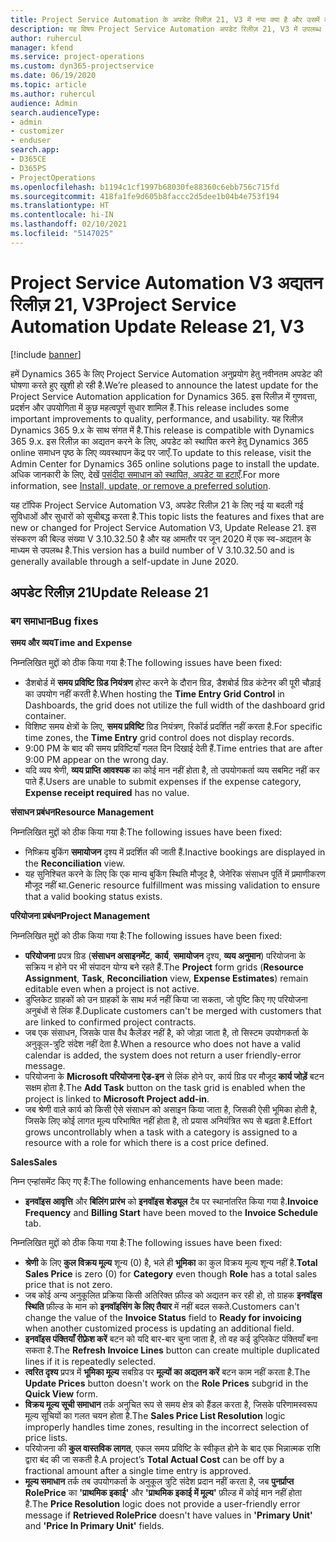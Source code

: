 ```yaml
---
title: Project Service Automation के अपडेट रिलीज़ 21, V3 में नया क्या है और उसमें क्या परिवर्तन हुआ है
description: यह विषय Project Service Automation अपडेट रिलीज़ 21, V3 में उपलब्ध सुविधाओं और सुधारों को सूचीबद्ध करता है.
author: ruhercul
manager: kfend
ms.service: project-operations
ms.custom: dyn365-projectservice
ms.date: 06/19/2020
ms.topic: article
ms.author: ruhercul
audience: Admin
search.audienceType:
- admin
- customizer
- enduser
search.app:
- D365CE
- D365PS
- ProjectOperations
ms.openlocfilehash: b1194c1cf1997b68030fe88360c6ebb756c715fd
ms.sourcegitcommit: 418fa1fe9d605b8faccc2d5dee1b04b4e753f194
ms.translationtype: HT
ms.contentlocale: hi-IN
ms.lasthandoff: 02/10/2021
ms.locfileid: "5147025"
---
```

# <a name="project-service-automation-update-release-21-v3"></a><span data-ttu-id="3acc1-103">Project Service Automation V3 अद्यतन रिलीज़ 21, V3</span><span class="sxs-lookup"><span data-stu-id="3acc1-103">Project Service Automation Update Release 21, V3</span></span>

[!include [banner](../includes/psa-now-project-operations.md)]

<span data-ttu-id="3acc1-104">हमें Dynamics 365 के लिए Project Service Automation अनुप्रयोग हेतु नवीनतम अपडेट की घोषणा करते हुए खुशी हो रही है.</span><span class="sxs-lookup"><span data-stu-id="3acc1-104">We’re pleased to announce the latest update for the Project Service Automation application for Dynamics 365.</span></span> <span data-ttu-id="3acc1-105">इस रिलीज़ में गुणवत्ता, प्रदर्शन और उपयोगिता में कुछ महत्वपूर्ण सुधार शामिल हैं.</span><span class="sxs-lookup"><span data-stu-id="3acc1-105">This release includes some important improvements to quality, performance, and usability.</span></span> <span data-ttu-id="3acc1-106">यह रिलीज़ Dynamics 365 9.x के साथ संगत में है.</span><span class="sxs-lookup"><span data-stu-id="3acc1-106">This release is compatible with Dynamics 365 9.x.</span></span> <span data-ttu-id="3acc1-107">इस रिलीज़ का अद्यतन करने के लिए, अपडेट को स्थापित करने हेतु Dynamics 365 online समाधन पृष्ठ के लिए व्यवस्थापन केंद्र पर जाएँ.</span><span class="sxs-lookup"><span data-stu-id="3acc1-107">To update to this release, visit the Admin Center for Dynamics 365 online solutions page to install the update.</span></span> <span data-ttu-id="3acc1-108">अधिक जानकारी के लिए, देखें [पसंदीदा समाधान को स्थापित, अपडेट या हटाएँ](https://docs.microsoft.com/power-platform/admin/install-remove-preferred-solution).</span><span class="sxs-lookup"><span data-stu-id="3acc1-108">For more information, see [Install, update, or remove a preferred solution](https://docs.microsoft.com/power-platform/admin/install-remove-preferred-solution).</span></span>

<span data-ttu-id="3acc1-109">यह टॉपिक Project Service Automation V3, अपडेट रिलीज़ 21 के लिए नई या बदली गई सुविधाओं और सुधारों को सूचीबद्ध करता है.</span><span class="sxs-lookup"><span data-stu-id="3acc1-109">This topic lists the features and fixes that are new or changed for Project Service Automation V3, Update Release 21.</span></span> <span data-ttu-id="3acc1-110">इस संस्करण की बिल्ड संख्या V 3.10.32.50 है और यह आमतौर पर जून 2020 में एक स्व-अद्यतन के माध्यम से उपलब्ध है.</span><span class="sxs-lookup"><span data-stu-id="3acc1-110">This version has a build number of V 3.10.32.50 and is generally available through a self-update in June 2020.</span></span>

## <a name="update-release-21"></a><span data-ttu-id="3acc1-111">अपडेट रिलीज़ 21</span><span class="sxs-lookup"><span data-stu-id="3acc1-111">Update Release 21</span></span>

### <a name="bug-fixes"></a><span data-ttu-id="3acc1-112">बग समाधान</span><span class="sxs-lookup"><span data-stu-id="3acc1-112">Bug fixes</span></span>

<span data-ttu-id="3acc1-113">**समय और व्यय**</span><span class="sxs-lookup"><span data-stu-id="3acc1-113">**Time and Expense**</span></span>

<span data-ttu-id="3acc1-114">निम्नलिखित मुद्दों को ठीक किया गया है:</span><span class="sxs-lookup"><span data-stu-id="3acc1-114">The following issues have been fixed:</span></span>

- <span data-ttu-id="3acc1-115">डैशबोर्ड में **समय प्रविष्टि ग्रिड नियंत्रण** होस्ट करने के दौरान ग्रिड, डैशबोर्ड ग्रिड कंटेनर की पूरी चौड़ाई का उपयोग नहीं करती है.</span><span class="sxs-lookup"><span data-stu-id="3acc1-115">When hosting the **Time Entry Grid Control** in Dashboards, the grid does not utilize the full width of the dashboard grid container.</span></span>
- <span data-ttu-id="3acc1-116">विशिष्ट समय क्षेत्रों के लिए, **समय प्रविष्टि** ग्रिड नियंत्रण, रिकॉर्ड प्रदर्शित नहीं करता है.</span><span class="sxs-lookup"><span data-stu-id="3acc1-116">For specific time zones, the **Time Entry** grid control does not display records.</span></span>
- <span data-ttu-id="3acc1-117">9:00 PM के बाद की समय प्रविष्टियाँ गलत दिन दिखाई देती हैं.</span><span class="sxs-lookup"><span data-stu-id="3acc1-117">Time entries that are after 9:00 PM appear on the wrong day.</span></span>
- <span data-ttu-id="3acc1-118">यदि व्यय श्रेणी, **व्यय प्राप्ति आवश्यक** का कोई मान नहीं होता है, तो उपयोगकर्ता व्यय सबमिट नहीं कर पाते हैं.</span><span class="sxs-lookup"><span data-stu-id="3acc1-118">Users are unable to submit expenses if the expense category, **Expense receipt required** has no value.</span></span>

<span data-ttu-id="3acc1-119">**संसाधन प्रबंधन**</span><span class="sxs-lookup"><span data-stu-id="3acc1-119">**Resource Management**</span></span>

<span data-ttu-id="3acc1-120">निम्नलिखित मुद्दों को ठीक किया गया है:</span><span class="sxs-lookup"><span data-stu-id="3acc1-120">The following issues have been fixed:</span></span>

- <span data-ttu-id="3acc1-121">निष्क्रिय बुकिंग **समायोजन** दृश्य में प्रदर्शित की जाती हैं.</span><span class="sxs-lookup"><span data-stu-id="3acc1-121">Inactive bookings are displayed in the **Reconciliation** view.</span></span>
- <span data-ttu-id="3acc1-122">यह सुनिश्चित करने के लिए कि एक मान्य बुकिंग स्थिति मौजूद है, जेनेरिक संसाधन पूर्ति में प्रमाणीकरण मौजूद नहीं था.</span><span class="sxs-lookup"><span data-stu-id="3acc1-122">Generic resource fulfillment was missing validation to ensure that a valid booking status exists.</span></span>

<span data-ttu-id="3acc1-123">**परियोजना प्रबंधन**</span><span class="sxs-lookup"><span data-stu-id="3acc1-123">**Project Management**</span></span>

<span data-ttu-id="3acc1-124">निम्नलिखित मुद्दों को ठीक किया गया है:</span><span class="sxs-lookup"><span data-stu-id="3acc1-124">The following issues have been fixed:</span></span>

- <span data-ttu-id="3acc1-125">**परियोजना** प्रपत्र ग्रिड (**संसाधन असाइनमेंट**, **कार्य**, **समायोजन** दृश्य, **व्यय अनुमान**) परियोजना के सक्रिय न होने पर भी संपादन योग्य बने रहते हैं.</span><span class="sxs-lookup"><span data-stu-id="3acc1-125">The **Project** form grids (**Resource Assignment**, **Task**, **Reconciliation** view, **Expense Estimates**) remain editable even when a project is not active.</span></span>
- <span data-ttu-id="3acc1-126">डुप्लिकेट ग्राहकों को उन ग्राहकों के साथ मर्ज नहीं किया जा सकता, जो पुष्टि किए गए परियोजना अनुबंधों से लिंक हैं.</span><span class="sxs-lookup"><span data-stu-id="3acc1-126">Duplicate customers can't be merged with customers that are linked to confirmed project contracts.</span></span>
- <span data-ttu-id="3acc1-127">जब एक संसाधन, जिसके पास वैध कैलेंडर नहीं है, को जोड़ा जाता है, तो सिस्टम उपयोगकर्ता के अनुकूल-त्रुटि संदेश नहीं देता है.</span><span class="sxs-lookup"><span data-stu-id="3acc1-127">When a resource who does not have a valid calendar is added, the system does not return a user friendly-error message.</span></span>
- <span data-ttu-id="3acc1-128">परियोजना के **Microsoft परियोजना ऐड-इन** से लिंक होने पर, कार्य ग्रिड पर मौजूद **कार्य जोड़ें** बटन सक्षम होता है.</span><span class="sxs-lookup"><span data-stu-id="3acc1-128">The **Add Task** button on the task grid is enabled when the project is linked to **Microsoft Project add-in**.</span></span>
- <span data-ttu-id="3acc1-129">जब श्रेणी वाले कार्य को किसी ऐसे संसाधन को असाइन किया जाता है, जिसकी ऐसी भूमिका होती है, जिसके लिए कोई लागत मूल्य परिभाषित नहीं होता है, तो प्रयास अनियंत्रित रूप से बढ़ता है.</span><span class="sxs-lookup"><span data-stu-id="3acc1-129">Effort grows uncontrollably when a task with a category is assigned to a resource with a role for which there is a cost price defined.</span></span>

<span data-ttu-id="3acc1-130">**Sales**</span><span class="sxs-lookup"><span data-stu-id="3acc1-130">**Sales**</span></span>

<span data-ttu-id="3acc1-131">निम्न एन्हांसमेंट किए गए हैं:</span><span class="sxs-lookup"><span data-stu-id="3acc1-131">The following enhancements have been made:</span></span>

- <span data-ttu-id="3acc1-132">**इनवॉइस आवृत्ति** और **बिलिंग प्रारंभ** को **इनवॉइस शेड्यूल** टैब पर स्थानांतरित किया गया है.</span><span class="sxs-lookup"><span data-stu-id="3acc1-132">**Invoice Frequency** and **Billing Start** have been moved to the **Invoice Schedule** tab.</span></span>

<span data-ttu-id="3acc1-133">निम्नलिखित मुद्दों को ठीक किया गया है:</span><span class="sxs-lookup"><span data-stu-id="3acc1-133">The following issues have been fixed:</span></span>

- <span data-ttu-id="3acc1-134">**श्रेणी** के लिए **कुल विक्रय मूल्य** शून्य (0) है, भले ही **भूमिका** का कुल विक्रय मूल्य शून्य नहीं है.</span><span class="sxs-lookup"><span data-stu-id="3acc1-134">**Total Sales Price** is zero (0) for **Category** even though **Role** has a total sales price that is not zero.</span></span>
- <span data-ttu-id="3acc1-135">जब कोई अन्य अनुकूलित प्रक्रिया किसी अतिरिक्त फ़ील्ड को अद्यतन कर रही हो, तो ग्राहक **इनवॉइस स्थिति** फ़ील्ड के मान को **इनवॉइसिंग के लिए तैयार** में नहीं बदल सकते.</span><span class="sxs-lookup"><span data-stu-id="3acc1-135">Customers can't change the value of the **Invoice Status** field to **Ready for invoicing** when another customized process is updating an additional field.</span></span>
- <span data-ttu-id="3acc1-136">**इनवॉइस पंक्तियाँ रीफ़्रेश करें** बटन को यदि बार-बार चुना जाता है, तो वह कई डुप्लिकेट पंक्तियाँ बना सकता है.</span><span class="sxs-lookup"><span data-stu-id="3acc1-136">The **Refresh Invoice Lines** button can create multiple duplicated lines if it is repeatedly selected.</span></span>
- <span data-ttu-id="3acc1-137">**त्वरित दृश्य** प्रपत्र में **भूमिका मूल्य** सबग्रिड पर **मूल्यों का अद्यतन करें** बटन काम नहीं करता है.</span><span class="sxs-lookup"><span data-stu-id="3acc1-137">The **Update Prices** button doesn't work on the **Role Prices** subgrid in the **Quick View** form.</span></span>
- <span data-ttu-id="3acc1-138">**विक्रय मूल्य सूची समाधान** तर्क अनुचित रूप से समय क्षेत्र को हैंडल करता है, जिसके परिणामस्वरूप मूल्य सूचियों का गलत चयन होता है.</span><span class="sxs-lookup"><span data-stu-id="3acc1-138">The **Sales Price List Resolution** logic improperly handles time zones, resulting in the incorrect selection of price lists.</span></span>
- <span data-ttu-id="3acc1-139">परियोजना की **कुल वास्तविक लागत**, एकल समय प्रविष्टि के स्वीकृत होने के बाद एक भिन्नात्मक राशि द्वारा बंद की जा सकती है.</span><span class="sxs-lookup"><span data-stu-id="3acc1-139">A project’s **Total Actual Cost** can be off by a fractional amount after a single time entry is approved.</span></span>
- <span data-ttu-id="3acc1-140">**मूल्य समाधान** तर्क तब उपयोगकर्ता के अनुकूल त्रुटि संदेश प्रदान नहीं करता है, जब **पुनर्प्राप्त RolePrice** का **'प्राथमिक इकाई'** और **'प्राथमिक इकाई में मूल्य'** फ़ील्ड में कोई मान नहीं होता है.</span><span class="sxs-lookup"><span data-stu-id="3acc1-140">The **Price Resolution** logic does not provide a user-friendly error message if **Retrieved RolePrice** doesn't have values in **'Primary Unit'** and **'Price In Primary Unit'** fields.</span></span>
